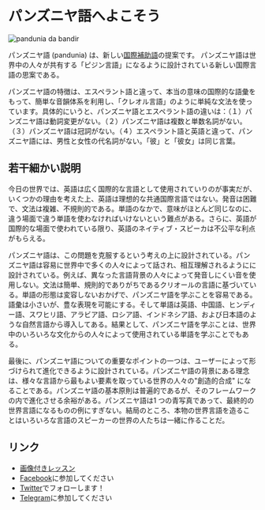 # パンズニヤ語へよこそう

![](http://www.pandunia.info/bandir/bandir.png "pandunia da bandir")

パンズニヤ語 (pandunia) は、新しい[国際補助語](https://ja.wikipedia.org/wiki/%E5%9B%BD%E9%9A%9B%E8%A3%9C%E5%8A%A9%E8%AA%9E)の提案です。 パンズニヤ語は世界中の人々が共有する「ピジン言語」になるように設計されている新しい国際言語の思案である。

パンズニヤ語の特徴は、エスペラント語と違って、本当の意味の国際的な語彙をもって、簡単な音韻体系を利用し、「クレオル言語」のように単純な文法を使っています。具体的にいうと、パンズニヤ語とエスペラント語の違いは：（１）パンズニヤ語は動詞変更がない。（２）パンズニヤ語は複数と単数名詞がない。（３）パンズニヤ語は冠詞がない。（４）エスペラント語と英語と違って、パンズニヤ語には、男性と女性の代名詞がない。「彼」と「彼女」は同じ言葉。

## 若干細かい説明

今日の世界では、英語は広く国際的な言語として使用されていりのが事実だが、いくつかの理由を考えた上、英語は理想的な共通国際言語ではない。発音は困難で、文法は複雑、不規則的である。単語のなかで、意味がほとんど同じなのに、違う場面で違う単語を使わなければいけないという難点がある。さらに、英語が国際的な場面で使われている限り、英語のネイティブ・スピーカは不公平な利点がもらえる。

パンズニヤ語は、この問題を克服するという考えの上に設計されている。パンズニヤ語は容易に世界中で多くの人々によって話され、相互理解されるようにに設計されている。例えば、異なった言語背景の人々によって発音しにくい音を使用しない。文法は簡単、規則的でありがちであるクリオールの言語に基づいている。単語の形態は変容しないおかげで、パンズニヤ語を学ぶことを容易である。語彙は小さいが、豊な表現を可能にする。そして単語は英語、中国語、ヒンディー語、スワヒリ語、アラビア語、ロシア語、インドネシア語、および日本語のような自然言語から導入してある。結果として、パンズニヤ語を学ぶことは、世界中のいろいろな文化からの人々によって使用されている単語を学ぶことでもある。

最後に、パンズニヤ語についての重要なポイントの一つは、ユーザーによって形づけられて進化できるように設計されている。パンズニヤ語の背景にある理念は、様々な言語から最もよい要素を取っている世界の人々の"創造的合成" になることである。パンズニヤ語の基本原則は普遍的であるが、そのフレームワークの内で進化させる余裕がある。パンズニヤ語は1 つの青写真であって、最終的の世界言語になるものの例にすぎない。結局のところ、本物の世界言語を造ることはいろいろな言語のスピーカーの世界の人たちは一緒に作ることだ。 

## リンク

- [画像付きレッスン](http://www.pandunia.info/pandunia/mini_darse.html)
- [Facebook](http://www.facebook.com/groups/pandunia)に参加してください
- [Twitter](https://twitter.com/pandunia_)でフォローします！
- [Telegram](https://t.me/joinchat/AAAAAENlKqzlMtGkrmf5rg)に参加してください

